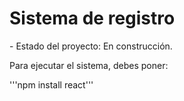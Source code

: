<h1>Sistema de registro</h1>
- Estado del proyecto: En construcción.

Para ejecutar el sistema, debes poner:

'''npm install react'''
